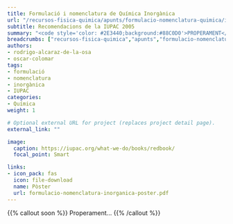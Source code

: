 ```yaml
---
title: Formulació i nomenclatura de Química Inorgànica
url: "/recursos-fisica-quimica/apunts/formulacio-nomenclatura-quimica/inorganica"
subtitle: Recomendacions de la IUPAC 2005
summary: "<code style='color: #2E3440;background:#88C0D0'>PROPERAMENT</code> <br> Recomendacions de la IUPAC 2005."
breadcrumbs: ["recursos-fisica-quimica","apunts","formulacio-nomenclatura-quimica"]
authors:
- rodrigo-alcaraz-de-la-osa
- oscar-colomar
tags:
- formulació
- nomenclatura
- inorgànica
- IUPAC
categories:
- Química
weight: 1

# Optional external URL for project (replaces project detail page).
external_link: ""

image:
  caption: https://iupac.org/what-we-do/books/redbook/
  focal_point: Smart

links:
- icon_pack: fas
  icon: file-download
  name: Pòster
  url: formulacio-nomenclatura-inorganica-poster.pdf
---
```


{{% callout soon %}}
Properament...
{{% /callout %}}
